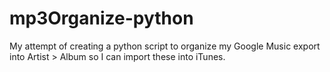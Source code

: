 # mp3Organize-python
My attempt of creating a python script to organize my Google Music export into Artist > Album so I can import these into iTunes.
